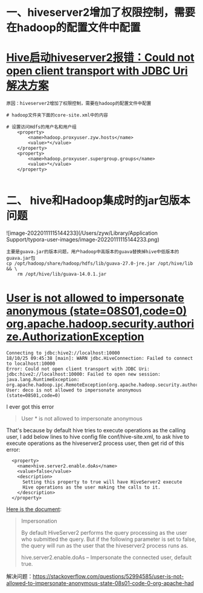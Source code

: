 

# 一、hiveserver2增加了权限控制，需要在hadoop的配置文件中配置 

# [Hive启动hiveserver2报错：Could not open client transport with JDBC Uri解决方案](https://www.cnblogs.com/zyt-bg/p/11470168.html)



```
原因：hiveserver2增加了权限控制，需要在hadoop的配置文件中配置 

# hadoop文件夹下面的core-site.xml中的内容

# 设置访问Hdfs的用户名和用户组
    <property>
        <name>hadoop.proxyuser.zyw.hosts</name>
        <value>*</value>
    </property>
    <property>   
        <name>hadoop.proxyuser.supergroup.groups</name>
        <value>*</value>
    </property>


```



# 二、 hive和Hadoop集成时的jar包版本问题

![image-20220111115144233](/Users/zyw/Library/Application Support/typora-user-images/image-20220111115144233.png)

```
主要是guava.jar的版本问题，用户hadoop中高版本的guava替换掉hive中低版本的guava.jar包
cp /opt/hadoop/share/hadoop/hdfs/lib/guava-27.0-jre.jar /opt/hive/lib && \
    rm /opt/hive/lib/guava-14.0.1.jar
```





# [User is not allowed to impersonate anonymous (state=08S01,code=0) org.apache.hadoop.security.authorize.AuthorizationException](https://stackoverflow.com/questions/52994585/user-is-not-allowed-to-impersonate-anonymous-state-08s01-code-0-org-apache-had)



```
Connecting to jdbc:hive2://localhost:10000
18/10/25 09:45:38 [main]: WARN jdbc.HiveConnection: Failed to connect to localhost:10000
Error: Could not open client transport with JDBC Uri: jdbc:hive2://localhost:10000: Failed to open new session: java.lang.RuntimeException: org.apache.hadoop.ipc.RemoteException(org.apache.hadoop.security.authorize.AuthorizationException): User: deco is not allowed to impersonate anonymous (state=08S01,code=0)
```



I ever got this error

> User * is not allowed to impersonate anonymous

That's because by default hive tries to execute operations as the calling user, I add below lines to hive config file conf/hive-site.xml, to ask hive to execute operations as the hiveserver2 process user, then get rid of this error:

```
  <property>
    <name>hive.server2.enable.doAs</name>
    <value>false</value>
    <description>
      Setting this property to true will have HiveServer2 execute
      Hive operations as the user making the calls to it.
    </description>
  </property>
```

[Here is the document](https://cwiki.apache.org/confluence/display/Hive/Setting+Up+HiveServer2#SettingUpHiveServer2-Impersonation):

> Impersonation
>
> By default HiveServer2 performs the query processing as the user who submitted the query. But if the following parameter is set to false, the query will run as the user that the hiveserver2 process runs as.
>
> hive.server2.enable.doAs – Impersonate the connected user, default true.



解决问题：https://stackoverflow.com/questions/52994585/user-is-not-allowed-to-impersonate-anonymous-state-08s01-code-0-org-apache-had



 
